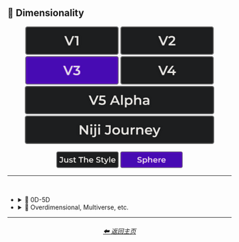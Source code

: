 <h2>🌌 Dimensionality</h2>

<div align="center">

[<img src="/Images/Repo_Parts/Buttons/Version_Buttons/button_version_V1_inactive.webp?raw=true" alt="MidJourney V1" height="64" />](/Pages/MJ_V1/Style_Pages/Sphere/Dimensionality.md)
[<img src="/Images/Repo_Parts/Buttons/Version_Buttons/button_version_V2_inactive.webp?raw=true" alt="MidJourney V2" height="64" />](/Pages/MJ_V2/Style_Pages/Sphere/Dimensionality.md)
[<img src="/Images/Repo_Parts/Buttons/Version_Buttons/button_version_V3_active.webp?raw=true" alt="MidJourney V3" height="64" />](/Pages/MJ_V3/Style_Pages/Sphere/Dimensionality.md)
[<img src="/Images/Repo_Parts/Buttons/Version_Buttons/button_version_V4_inactive.webp?raw=true" alt="MidJourney V4" height="64" />](/Pages/MJ_V4/Style_Pages/Just_The_Style/Dimensionality.md)
<br>
[<img src="/Images/Repo_Parts/Buttons/Version_Buttons/button_version_V5_Alpha_inactive_half.webp?raw=true" alt="MidJourney V5" height="64" />](/Pages/MJ_V5/Style_Pages/Just_The_Style/Dimensionality.md)
[<img src="/Images/Repo_Parts/Buttons/Version_Buttons/button_version_niji_inactive_half.webp?raw=true" alt="Niji Journey" height="64" />](/Pages/Niji_Journey/Style_Pages/Dimensionality.md)

[<img src="/Images/Repo_Parts/Buttons/Image_Type_Buttons/button_just_the_style_inactive.webp?raw=true" alt="Just The Style" width="140.5" />](/Pages/MJ_V3/Style_Pages/Just_The_Style/Dimensionality.md)
[<img src="/Images/Repo_Parts/Buttons/Image_Type_Buttons/button_sphere_active.webp?raw=true" alt="Sphere" width="140.5" />](/Pages/MJ_V3/Style_Pages/Sphere/Dimensionality.md)

</div>

<hr>
<br>


- <details><summary>🌌 0D-5D</summary><p><div align="center">

	| 0-Dimensional | 0-D |
	| :-: | :-: |
	| <img src="/Images/MJ_V3/MidJourney_Styles_(sphere)/Wave_10/sphere_0-Dimensional.webp?raw=true" width="256" /> | <img src="/Images/MJ_V3/MidJourney_Styles_(sphere)/Wave_10/sphere_0-D.webp?raw=true" width="256" /> |
	
	<br>
	
	| 1-Dimensional | 1-D |
	| :-: | :-: |
	| <img src="/Images/MJ_V3/MidJourney_Styles_(sphere)/Wave_10/sphere_1-Dimensional.webp?raw=true" width="256" /> | <img src="/Images/MJ_V3/MidJourney_Styles_(sphere)/Wave_10/sphere_1-D.webp?raw=true" width="256" /> |
	
	<br>

	| 2-Dimensional | 2D |
	| :-: | :-: |
	| <img src="/Images/MJ_V3/MidJourney_Styles_(sphere)/sphere_2-Dimensional.webp?raw=true" width="256" /> | <img src="/Images/MJ_V3/MidJourney_Styles_(sphere)/sphere_2D.webp?raw=true" width="256" /> | 
	
	<br>
	
	| 2.5-Dimensional | 2.5D |
	| :-: | :-: |
	| <img src="/Images/MJ_V3/MidJourney_Styles_(sphere)/sphere_2.5-Dimensional.webp?raw=true" width="256" /> | <img src="/Images/MJ_V3/MidJourney_Styles_(sphere)/sphere_2.5D.webp?raw=true" width="256" /> |
	
	<br>
	
	| 3-Dimensional | 3D |
	| :-: | :-: |
	| <img src="/Images/MJ_V3/MidJourney_Styles_(sphere)/sphere_3-Dimensional.webp?raw=true" width="256" /> | <img src="/Images/MJ_V3/MidJourney_Styles_(sphere)/sphere_3D.webp?raw=true" width="256" /> | 
	
	<br>
	
	| 4-Dimensional | 4D |
	| :-: | :-: |
	| <img src="/Images/MJ_V3/MidJourney_Styles_(sphere)/sphere_4-Dimensional.webp?raw=true" width="256" /> | <img src="/Images/MJ_V3/MidJourney_Styles_(sphere)/sphere_4D.webp?raw=true" width="256" /> | 
	
	<br>

	| 5-Dimensional | 5D |
	| :-: | :-: |
	| <img src="/Images/MJ_V3/MidJourney_Styles_(sphere)/sphere_5-Dimensional.webp?raw=true" width="256" /> | <img src="/Images/MJ_V3/MidJourney_Styles_(sphere)/sphere_5D.webp?raw=true" width="256" /> | 

	</div></p></details>


- <details><summary>🌌 Overdimensional, Multiverse, etc.</summary><p><div align="center">

	| Dimensionality |
	| :-: |
	| <img src="/Images/MJ_V3/MidJourney_Styles_(sphere)/Wave_13/sphere_Dimensionality.webp?raw=true" width="256" /> |
	
	<br>

	| Overdimensional | Underdimensional | Hyperdimensional |
	| :-: | :-: | :-: |
	| <img src="/Images/MJ_V3/MidJourney_Styles_(sphere)/sphere_Overdimensional.webp?raw=true" width="256" /> | <img src="/Images/MJ_V3/MidJourney_Styles_(sphere)/sphere_Underdimensional.webp?raw=true" width="256" /> | <img src="/Images/MJ_V3/MidJourney_Styles_(sphere)/sphere_Hyperdimensional.webp?raw=true" width="256" /> | 
	
	<br>
	
	| Subdimensional | Everdimensional | Omnidimensional |
	| :-: | :-: | :-: |
	| <img src="/Images/MJ_V3/MidJourney_Styles_(sphere)/sphere_Subdimensional.webp?raw=true" width="256" /> | <img src="/Images/MJ_V3/MidJourney_Styles_(sphere)/sphere_Everdimensional.webp?raw=true" width="256" /> | <img src="/Images/MJ_V3/MidJourney_Styles_(sphere)/sphere_Omnidimensional.webp?raw=true" width="256" /> |
	
	<br>
	
	| Extradimensional | Beyond-Dimensional | Excessively-Dimensional |
	| :-: | :-: | :-: |
	| <img src="/Images/MJ_V3/MidJourney_Styles_(sphere)/sphere_Extradimensional.webp?raw=true" width="256" /> | <img src="/Images/MJ_V3/MidJourney_Styles_(sphere)/sphere_Beyond-Dimensional.webp?raw=true" width="256" /> | <img src="/Images/MJ_V3/MidJourney_Styles_(sphere)/sphere_Excessively-dimensional.webp?raw=true" width="256" /> | 
	
	<br>
	
	| Alldimensional | Multiverse |
	| :-: | :-: |
	| <img src="/Images/MJ_V3/MidJourney_Styles_(sphere)/sphere_Alldimensional.webp?raw=true" width="256" /> | <img src="/Images/MJ_V3/MidJourney_Styles_(sphere)/sphere_Multiverse.webp?raw=true" width="256" /> |

	<br>
	
	| Parallel-Universe | Perpendicular-Universe |
	| :-: | :-: |
	| <img src="/Images/MJ_V3/MidJourney_Styles_(sphere)/Wave_10/sphere_Parallel-Universe.webp?raw=true" width="256" /> | <img src="/Images/MJ_V3/MidJourney_Styles_(sphere)/Wave_10/sphere_Perpendicular-Universe.webp?raw=true" width="256" /> |

	</div></p></details>
	    
<hr><!--------------->
<div align="center">
<h6><a href="/README.md">⬅ 返回主页</a></h6>
</div>
